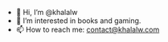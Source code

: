 - 👋 Hi, I’m @khalalw
- 👀 I’m interested in books and gaming.
- 📫 How to reach me: contact@khalalw.com
